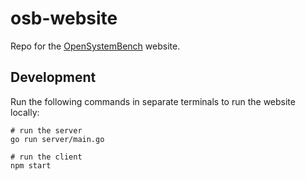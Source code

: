 # osb-website

Repo for the [OpenSystemBench](https://github.com/mguid65/OpenSystemBench) website.

## Development

Run the following commands in separate terminals to run the website locally:

```
# run the server
go run server/main.go

# run the client
npm start
```

